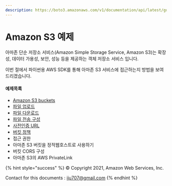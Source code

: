 ```yaml
---
description: https://boto3.amazonaws.com/v1/documentation/api/latest/guide/s3-examples.html
---
```


# Amazon S3 예제

아마존 단순 저장소 서비스(Amazon Simple Storage Service, Amazon S3)는 확장성, 데이터 가용성, 보안, 성능 등을 제공하는 객체 저장소 서비스 입니다.

이번 절에서 파이썬용 AWS SDK를 통해 아마존 S3 서비스에 접근하는지 방법을 보여드리겠습니다.

#### 예제목록

* [Amazon S3 buckets](amazon-s3.md)
* [파일 업로드](uploading-files.md)
* [파일 다운로드](download-file.md)
* [파일 전송 구성](file-transfer.md)
* [사전인증 URL](presigned-urls.md)
* [버킷 정책](bucket-policies.md)
* 접근 권한
* 아마존 S3 버킷을 정적웹호스트로 사용하기
* 버킷 CORS 구성
* 아마존 S3의 AWS PrivateLink

{% hint style="success" %}
© Copyright 2021, Amazon Web Services, Inc.

Contact for this documents : iju707@gmail.com
{% endhint %}
